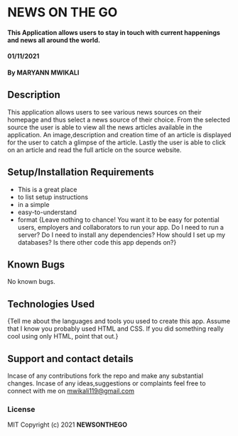 # NEWS ON THE GO
#### This Application allows users to stay in touch with current happenings and news all around the world.
#### 01/11/2021
#### By MARYANN MWIKALI
## Description
This application allows users to see various news sources on their homepage and thus select a news source of their choice. From the selected source the user is able to view all the news articles available in the application. An image,description and creation time of an article is displayed for the user to catch a glimpse of the article. Lastly the user is able to click on an article and read the full article on the source website.
## Setup/Installation Requirements
* This is a great place
* to list setup instructions
* in a simple
* easy-to-understand
* format
{Leave nothing to chance! You want it to be easy for potential users, employers and collaborators to run your app. Do I need to run a server? Do I need to install any dependencies? How should I set up my databases? Is there other code this app depends on?}
## Known Bugs
No known bugs.
## Technologies Used
{Tell me about the languages and tools you used to create this app. Assume that I know you probably used HTML and CSS. If you did something really cool using only HTML, point that out.}
## Support and contact details
Incase of any contributions fork the repo and make any substantial changes.
Incase of any ideas,suggestions or complaints feel free to connect with me on mwikali119@gmail.com 
### License
MIT
Copyright (c) 2021 **NEWSONTHEGO**
  